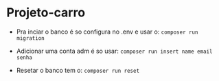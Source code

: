 # Projeto-carro


- Pra inciar o banco é so configura no .env e usar o: `composer run migration`

- Adicionar uma conta adm é so usar: `composer run insert name email senha`

- Resetar o banco tem o: `composer run reset`
